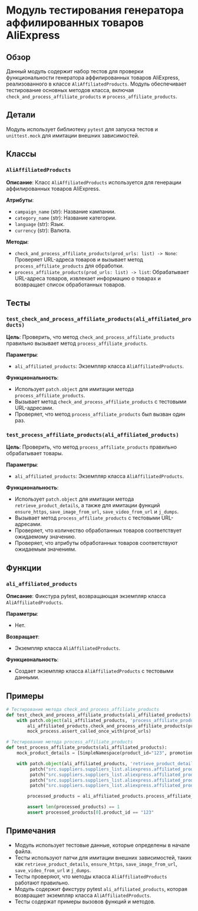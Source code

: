 # Модуль тестирования генератора аффилированных товаров AliExpress

## Обзор

Данный модуль содержит набор тестов для проверки функциональности генератора аффилированных товаров AliExpress, реализованного в классе `AliAffiliatedProducts`. Модуль обеспечивает тестирование основных методов класса, включая `check_and_process_affiliate_products` и `process_affiliate_products`.

## Детали

Модуль использует библиотеку `pytest` для запуска тестов и `unittest.mock` для имитации внешних зависимостей. 

## Классы

### `AliAffiliatedProducts`

**Описание**: Класс `AliAffiliatedProducts` используется для генерации аффилированных товаров AliExpress.

**Атрибуты**:
- `campaign_name` (str): Название кампании.
- `category_name` (str): Название категории.
- `language` (str): Язык.
- `currency` (str): Валюта.

**Методы**:
- `check_and_process_affiliate_products(prod_urls: list) -> None`: Проверяет URL-адреса товаров и вызывает метод `process_affiliate_products` для обработки.
- `process_affiliate_products(prod_urls: list) -> list`: Обрабатывает URL-адреса товаров, извлекает информацию о товарах и возвращает список обработанных товаров.

## Тесты

### `test_check_and_process_affiliate_products(ali_affiliated_products)`

**Цель**: Проверить, что метод `check_and_process_affiliate_products` правильно вызывает метод `process_affiliate_products`.

**Параметры**:
- `ali_affiliated_products`: Экземпляр класса `AliAffiliatedProducts`.

**Функциональность**:
- Использует `patch.object` для имитации метода `process_affiliate_products`.
- Вызывает метод `check_and_process_affiliate_products` с тестовыми URL-адресами.
- Проверяет, что метод `process_affiliate_products` был вызван один раз.

### `test_process_affiliate_products(ali_affiliated_products)`

**Цель**: Проверить, что метод `process_affiliate_products` правильно обрабатывает товары.

**Параметры**:
- `ali_affiliated_products`: Экземпляр класса `AliAffiliatedProducts`.

**Функциональность**:
- Использует `patch.object` для имитации метода `retrieve_product_details`, а также для имитации функций `ensure_https`, `save_image_from_url`, `save_video_from_url` и `j_dumps`.
- Вызывает метод `process_affiliate_products` с тестовыми URL-адресами.
- Проверяет, что количество обработанных товаров соответствует ожидаемому значению.
- Проверяет, что атрибуты обработанных товаров соответствуют ожидаемым значениям.


## Функции

### `ali_affiliated_products`

**Описание**: Фикстура pytest, возвращающая экземпляр класса `AliAffiliatedProducts`.

**Параметры**:
- Нет.

**Возвращает**:
- Экземпляр класса `AliAffiliatedProducts`.

**Функциональность**:
- Создает экземпляр класса `AliAffiliatedProducts` с тестовыми данными.

## Примеры

```python
# Тестирование метода check_and_process_affiliate_products
def test_check_and_process_affiliate_products(ali_affiliated_products):
    with patch.object(ali_affiliated_products, 'process_affiliate_products') as mock_process:
        ali_affiliated_products.check_and_process_affiliate_products(prod_urls)
        mock_process.assert_called_once_with(prod_urls)

# Тестирование метода process_affiliate_products
def test_process_affiliate_products(ali_affiliated_products):
    mock_product_details = [SimpleNamespace(product_id="123", promotion_link="promo_link", product_main_image_url="image_url", product_video_url="video_url")]

    with patch.object(ali_affiliated_products, 'retrieve_product_details', return_value=mock_product_details) as mock_retrieve, \
         patch("src.suppliers.suppliers_list.aliexpress.affiliated_products_generator.ensure_https", return_value=prod_urls), \
         patch("src.suppliers.suppliers_list.aliexpress.affiliated_products_generator.save_image_from_url"), \
         patch("src.suppliers.suppliers_list.aliexpress.affiliated_products_generator.save_video_from_url"), \
         patch("src.suppliers.suppliers_list.aliexpress.affiliated_products_generator.j_dumps", return_value=True):

        processed_products = ali_affiliated_products.process_affiliate_products(prod_urls)

        assert len(processed_products) == 1
        assert processed_products[0].product_id == "123"
```

## Примечания

- Модуль использует тестовые данные, которые определены в начале файла.
- Тесты используют патчи для имитации внешних зависимостей, таких как `retrieve_product_details`, `ensure_https`, `save_image_from_url`, `save_video_from_url` и `j_dumps`.
- Тесты проверяют, что методы класса `AliAffiliatedProducts` работают правильно.
- Модуль содержит фикстуру pytest `ali_affiliated_products`, которая возвращает экземпляр класса `AliAffiliatedProducts`.
- Тесты содержат примеры вызовов функций и методов.